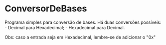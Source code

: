 # ConversorDeBases
Programa simples para conversão de bases. Há duas conversões possíveis:
    - Decimal para Hexadecimal;
    - Hexadecimal para Decimal.

Obs: caso a entrada seja em Hexadecimal, lembre-se de adicionar o "0x"
